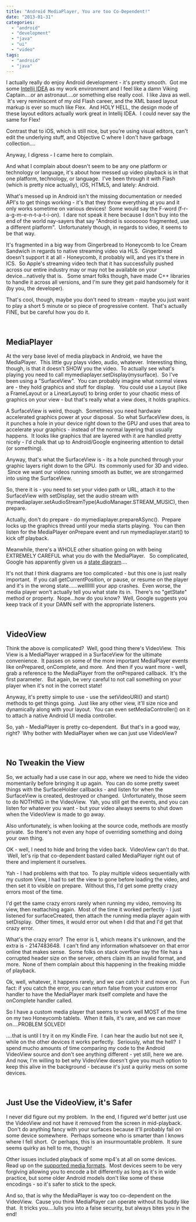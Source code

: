 ```yaml
---
title: "Android MediaPlayer, You are too Co-Dependent!"
date: "2013-01-31"
categories: 
  - "android"
  - "development"
  - "java"
  - "ui"
  - "video"
tags: 
  - "android"
  - "java"
---
```


I actually really do enjoy Android development - it's pretty smooth.  Got me some [Intellij IDEA](http://www.jetbrains.com/idea/) as my work environment and I feel like a damn Viking Captain....or an astronaut....or something else really cool.  I like Java as well.  It's very reminiscent of my old Flash career, and the XML based layout markup is ever so much like Flex.  And HOLY HELL, the design mode of these layout editors actually work great in Intellij IDEA.  I could never say the same for Flex!

Contrast that to iOS, which is still nice, but you're using visual editors, can't edit the underlying stuff, and Objective C where I don't have garbage collection....

Anyway, I digress - I came here to complain.

And what I complain about doesn't seem to be any one platform or technology or language, it's about how messed up video playback is in that one platform, technology, or language.  I've been through it with Flash (which is pretty nice actually), iOS, HTML5, and lately: Android.

What's messed up in Android isn't the missing documentation or needed API's to get things working - it's that they throw everything at you and it only works sometime on various devices!  Some would say the F-word (f-r-a-g-m-e-n-t-a-t-i-on).  I dare not speak it here because I don't buy into the end of the world nay-sayers that say "Android is sooooooo fragmented, use a different platform".  Unfortunately though, in regards to video, it seems to be that way.

It's fragmented in a big way from Gingerbread to Honeycomb to Ice Cream Sandwich in regards to native streaming video via HLS.  Gingerbread doesn't support it at all - Honeycomb, it probably will, and yes it's there in ICS.  So Apple's streaming video tech that it has successfully pushed across our entire industry may or may not be available on your device...natively that is.   Some smart folks though, have made C++ libraries to handle it across all versions, and I'm sure they get paid handsomely for it (by you, the developer).

That's cool, though, maybe you don't need to stream - maybe you just want to play a short 5 minute or so piece of progressive content.  That's actually FINE, but be careful how you do it.

 

## MediaPlayer

At the very base level of media playback in Android, we have the MediaPlayer.  This little guy plays video, audio, whatever.  Interesting thing, though, is that it doesn't SHOW you the video.  To actually see what's playing you need to call mymediaplayer.setDisplay(mysurface).  So I've been using a "SurfaceView".  You can probably imagine what normal views are - they hold graphics and stuff for display.   You could use a Layout (like a FrameLayout or a LinearLayout) to bring order to your chaotic mess of graphics on your view - but that's really what a view does, it holds graphics.

A SurfaceView is weird, though.  Sometimes you need hardware accelerated graphics power at your disposal.  So what SurfaceView does, is it punches a hole in your device right down to the GPU and uses that area to accelerate your graphics - instead of the normal layering that usually happens.  It looks like graphics that are layered with it are handled pretty nicely - I'd chalk that up to Android/Google engineering attention to detail (or something).

Anyway, that's what the SurfaceView is - its a hole punched through your graphic layers right down to the GPU.  Its commonly used for 3D and video.  Since we want our videos running smooth as butter, we are strongarmed into using the SurfaceView.

So, there it is - you need to set your video path or URL, attach it to the SurfaceView with setDisplay, set the audio stream with mymediaplayer.setAudioStreamType(AudioManager.STREAM\_MUSIC), then prepare.

Actually, don't do prepare - do mymediaplayer.prepareASync().  Prepare locks up the graphics thread until your media starts playing.  You can then listen for the MediaPlayer onPrepare event and run mymediaplayer.start() to kick off playback.

Meanwhile, there's a WHOLE other situation going on with being EXTREMELY CAREFUL what you do with the MediaPlayer.   So complicated, Google has apparently given us a [state diagram](http://developer.android.com/reference/android/media/MediaPlayer.html)....

It's not that I think diagrams are too complicated - but this one is just really important.  If you call getCurrentPosition, or pause, or resume on the player and it's in the wrong state......wellllllll your app crashes.  Even worse, the media player won't actually tell you what state its in.  There's no "getState" method or property.  Nope...how do you know?  Well, Google suggests you keep track of it your DAMN self with the appropriate listeners.

 

## VideoView

Think the above is complicated?  Well, good thing there's VideoView.  This View is a MediaPlayer wrapped in a SurfaceView for the ultimate convenience.  It passes on some of the more important MediaPlayer events like onPrepared, onComplete, and more.  And then if you want more - well, grab a reference to the MediaPlayer from the onPrepared callback.  It's the first parameter.   But again, be very careful to not call something on your player when it's not in the correct state!

Anyway, it's pretty simple to use - use the setVideoURI() and start() methods to get things going.  Just like any other view, it'll size nice and dynamically along with your layout.  You can even setMediaController() on it to attach a native Android UI media controller.

So, yah - MediaPlayer is pretty co-dependent.  But that's in a good way, right?  Why bother with MediaPlayer when we can just use VideoView?

 

## No Tweakin the View

So, we actually had a use case in our app, where we need to hide the video momentarily before bringing it up again.  You can do some pretty sweet things with the SurfaceHolder callbacks - and listen for when the SurfaceView is created, destroyed or changed.  Unfortunately, those seem to do NOTHING in the VideoView.  Yah, you still get the events, and you can listen for whatever you want - but your video always seems to shut down when the VideoView is made to go away.

Also unfortunately, is when looking at the source code, methods are mostly private.  So there's not even any hope of overriding something and doing your own thing.

OK - well, I need to hide and bring the video back.  VideoView can't do that.  Well, let's rip that co-dependent bastard called MediaPlayer right out of there and implement it ourselves.

Yah - I had problems with that too.  To play multiple videos sequentially with my custom View, I had to set the view to gone before loading the video, and then set it to visible on prepare.  Without this, I'd get some pretty crazy errors most of the time.

I'd get the same crazy errors rarely when running my video, removing its view, then reattaching again.  Most of the time it worked perfectly - I just listened for surfaceCreated, then attach the running media player again with setDisplay.  Other times, it would error out when I did that and I'd get that crazy error.

What's the crazy error?  The error is 1, which means it's unknown, and the extra is - 2147483648.  I can't find any information whatsoever on that error online that makes sense.  Some folks on stack overflow say the file has a corrupted header size on the server, others claim its an invalid format, and more.  None of them complain about this happening in the freaking middle of playback.

Ok, well, whatever, it happens rarely, and we can catch it and move on.  Fun fact: if you catch the error, you can return false from your custom error handler to have the MediaPlayer mark itself complete and have the onComplete handler called.

So I have a custom media player that seems to work well MOST of the time on my two Honeycomb tablets.  When it fails, it's rare, and we can move on....PROBLEM SOLVED!

....that is until I try it on my Kindle Fire.  I can hear the audio but not see it, while on the other devices it works perfectly.  Seriously, what the hell?  I spend mucho amounts of time comparing my code to the Android VideoView source and don't see anything different - yet still, here we are.   And now, I'm willing to bet why VideoView doesn't give you much option to keep this alive in the background - because it's just a quirky mess on some devices.

 

## Just Use the VideoView, it's Safer

I never did figure out my problem.  In the end, I figured we'd better just use the VideoView and not have it removed from the screen in mid-playback.  Don't do anything fancy with your surfaces because it'll probably fail on some device somewhere.  Perhaps someone who is smarter than I knows where I fell short.  Or perhaps, this is an insurmountable problem.  It sure seems quirky as hell to me, though!

Other issues included playback of some mp4's at all on some devices.   Read up on the [supported media formats](http://developer.android.com/guide/appendix/media-formats.html).  Most devices seem to be very forgiving allowing you to encode a bit differently as long as it's in wide practice, but some older Android models don't like some of these encodings - so it's safer to stick to the speck.

And so, that is why the MediaPlayer is way too co-dependent on the VideoView.  Cause you think MediaPlayer can operate without its buddy like that.  It tricks you....lulls you into a false security, but always bites you in the end!
